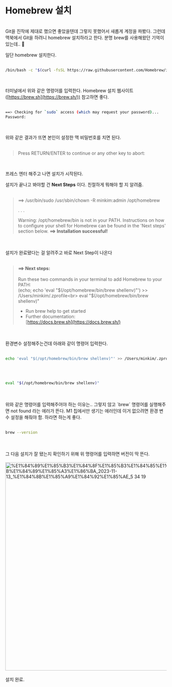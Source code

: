 # Homebrew 설치
<br>
Git을 진작에 제대로 했으면 좋았을텐데 그렇지 못했어서 새롭게 계정을 파봤다. 그런데 맥북에서 Git을 하려니 homebrew 설치하라고 한다. 분명 brew를 사용해왔던 기억이 있는데.. 🤔 

일단 homebrew 설치한다.
<br>
<br>
```bash
/bin/bash -c "$(curl -fsSL https://raw.githubusercontent.com/Homebrew/install/HEAD/install.sh)"
```
<br>

터미널에서 위와 같은 명령어를 입력한다. Homebrew 설치 웹사이트 ([https://brew.sh](https://brew.sh/)) 참고하면 좋다.
<br>
<br>

```bash
==> Checking for `sudo` access (which may request your password)...
Password:
```
<br>

위와 같은 결과가 뜨면 본인이 설정한 맥 비밀번호를 치면 된다.
<br>
<br>

> Press RETURN/ENTER to continue or any other key to abort:

<br>

프레스 엔터 해주고 나면 설치가 시작된다. 

설치가 끝나고 봐야할 건 **Next Steps** 이다. 친절하게 뭐해야 할 지 알려줌.
<br>
<br>

> ==> /usr/bin/sudo /usr/sbin/chown -R minkim:admin /opt/homebrew
> 
> .
> .
> .
> 
> Warning: /opt/homebrew/bin is not in your PATH.
> Instructions on how to configure your shell for Homebrew
> can be found in the 'Next steps' section below.
> **==> Installation successful!**

<br>
<br>
설치가 완료됐다는 걸 알려주고 바로 Next Step이 나온다
<br>
<br>


> **==> Next steps:**<br>
> <br>
> Run these two commands in your terminal to add Homebrew to your PATH:<br>
> (echo; echo 'eval "$(/opt/homebrew/bin/brew shellenv)"') >> /Users/minkim/.zprofile<br>
> eval "$(/opt/homebrew/bin/brew shellenv)"<br>
> - Run brew help to get started<br>
> - Further documentation:<br>
> [https://docs.brew.sh](https://docs.brew.sh/)<br>

<br>
<br>
환경변수 설정해주는건데 아래와 같이 명령어 입력한다.
<br>
<br>

```bash
echo 'eval "$(/opt/homebrew/bin/brew shellenv)"' >> /Users/minkim/.zprofile
```

<br>
<br>

```bash
eval "$(/opt/homebrew/bin/brew shellenv)"
```

<br>
<br>
위와 같은 명령어를 입력해주어야 하는 이유는.. 그렇지 않고 `brew` 명령어를 실행해주면 not found 라는 에러가 뜬다. M1 칩에서만 생기는 에러인데 이거 없으려면 환경 변수 설정을 해줘야 함. 하라면 하는게 좋다.
<br>
<br>

```bash
brew --version
```

<br>
<br>
그 다음 설치가 잘 됐는지 확인하기 위해 위 명령어를 입력하면 버전이 딱 뜬다.
<br>
<br>

<img width="649" alt="%E1%84%89%E1%85%B3%E1%84%8F%E1%85%B3%E1%84%85%E1%85%B5%E1%86%AB%E1%84%89%E1%85%A3%E1%86%BA_2023-11-13_%E1%84%8B%E1%85%A9%E1%84%92%E1%85%AE_5 34 19" src="https://github.com/minkimNV/SelfLearning/assets/150657776/9d7b9c1f-e22a-4b5a-b6e7-38f27dda2c57">

<br>
<br>
설치 완료.
<br>
<br>
